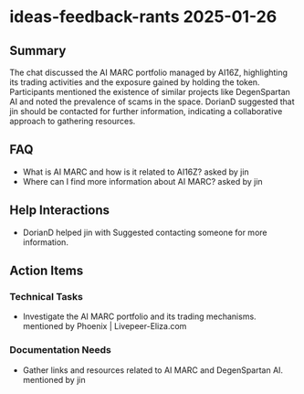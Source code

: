 # ideas-feedback-rants 2025-01-26

## Summary
The chat discussed the AI MARC portfolio managed by AI16Z, highlighting its trading activities and the exposure gained by holding the token. Participants mentioned the existence of similar projects like DegenSpartan AI and noted the prevalence of scams in the space. DorianD suggested that jin should be contacted for further information, indicating a collaborative approach to gathering resources.

## FAQ
- What is AI MARC and how is it related to AI16Z? asked by jin
- Where can I find more information about AI MARC? asked by jin

## Help Interactions
- DorianD helped jin with Suggested contacting someone for more information.

## Action Items

### Technical Tasks
- Investigate the AI MARC portfolio and its trading mechanisms. mentioned by Phoenix | Livepeer-Eliza.com

### Documentation Needs
- Gather links and resources related to AI MARC and DegenSpartan AI. mentioned by jin